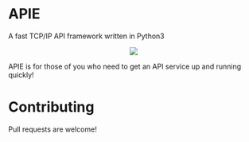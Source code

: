 # APIE
A fast TCP/IP API framework written in Python3

<p align="center">
  <img src="https://i.imgur.com/nQ546Fj.png">
</p>

APIE is for those of you who need to get an API service up and running quickly!

# Contributing
Pull requests are welcome!
